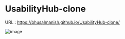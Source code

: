 ﻿# UsabilityHub-clone


URL : https://bhusalmanish.github.io/UsabilityHub-clone/

![image](https://github.com/user-attachments/assets/1c0f52e4-3053-4d59-acb2-f5f927a9327f)

